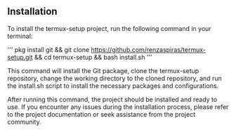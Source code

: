 ## Installation

To install the termux-setup project, run the following command in your terminal:

'''
pkg install git && git clone https://github.com/renzaspiras/termux-setup.git && cd termux-setup && bash install.sh
'''

This command will install the Git package, clone the termux-setup repository, change the working directory to the cloned repository, and run the install.sh script to install the necessary packages and configurations.

After running this command, the project should be installed and ready to use. If you encounter any issues during the installation process, please refer to the project documentation or seek assistance from the project community.
